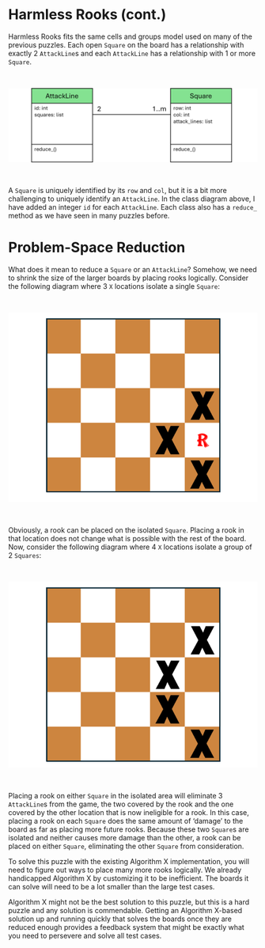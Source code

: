# Harmless Rooks (cont.)

Harmless Rooks fits the same cells and groups model used on many of the previous puzzles. Each open `Square` on the board has a relationship with exactly 2  `AttackLine`s and each `AttackLine` has a relationship with 1 or more `Square`.

<BR>

![Harmless Rooks Classes](HarmlessRooksClasses.png)

<BR>

A `Square` is uniquely identified by its `row` and `col`, but it is a bit more challenging to uniquely identify an `AttackLine`. In the class diagram above, I have added an integer `id` for each `AttackLine`. Each class also has a `reduce_` method as we have seen in many puzzles before.

# Problem-Space Reduction

What does it mean to reduce a `Square` or an `AttackLine`? Somehow, we need to shrink the size of the larger boards by placing rooks logically. Consider the following diagram where 3 `X` locations isolate a single `Square`:

<BR>

![Rook Placement](RookPlacement.png)

<BR>

Obviously, a rook can be placed on the isolated `Square`. Placing a rook in that location does not change what is possible with the rest of the board. Now, consider the following diagram where 4 `X` locations isolate a group of 2 `Squares`:


<BR>

![Rook Placement - 2 Isolated Squares](RookPlacement2.png)

<BR>


Placing a rook on either `Square` in the isolated area will eliminate 3 `AttackLine`s from the game, the two covered by the rook and the one covered by the other location that is now ineligible for a rook. In this case, placing a rook on each `Square` does the same amount of ‘damage’ to the board as far as placing more future rooks. Because these two `Square`s are isolated and neither causes more damage than the other, a rook can be placed on either `Square`, eliminating the other `Square` from consideration.


To solve this puzzle with the existing Algorithm X implementation, you will need to figure out ways to place many more rooks logically. We already handicapped Algorithm X by customizing it to be inefficient. The boards it can solve will need to be a lot smaller than the large test cases.

Algorithm X might not be the best solution to this puzzle, but this is a hard puzzle and any solution is commendable. Getting an Algorithm X-based solution up and running quickly that solves the boards once they are reduced enough provides a feedback system that might be exactly what you need to persevere and solve all test cases.

